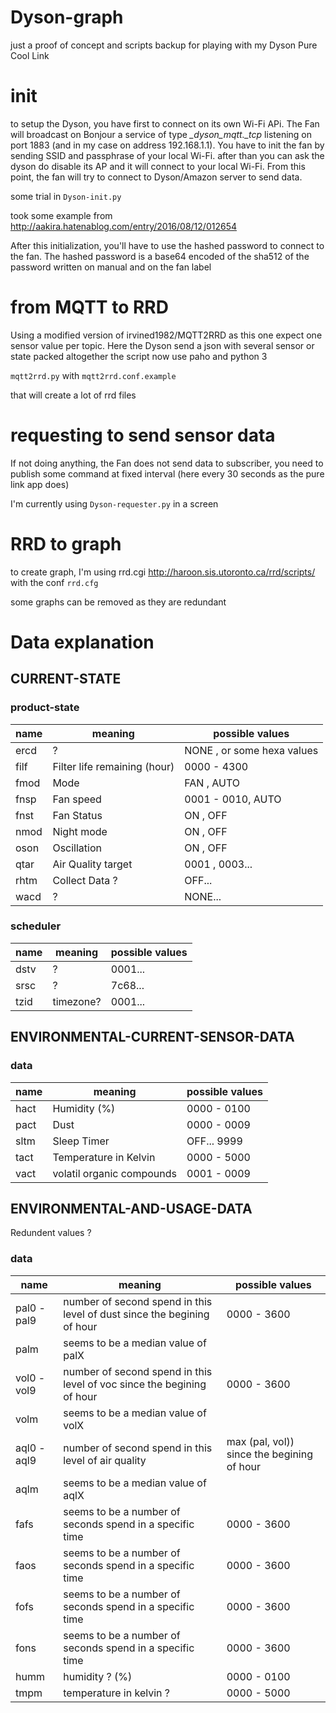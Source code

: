 Dyson-graph
===========

just a proof of concept and scripts backup for playing with my Dyson Pure Cool Link

# init

to setup the Dyson, you have first to connect on its own Wi-Fi APi. The Fan will
broadcast on Bonjour a service of type *_dyson_mqtt._tcp* listening on port
1883 (and in my case on address 192.168.1.1). You have to init the fan by
sending SSID and passphrase of your local Wi-Fi. after than you can ask the
dyson do disable its AP and it will connect to your local Wi-Fi.
From this point, the fan will try to connect to Dyson/Amazon server to send data.

some trial in `Dyson-init.py`

took some example from http://aakira.hatenablog.com/entry/2016/08/12/012654

After this initialization, you'll have to use the hashed password to connect to
the fan. The hashed password is a base64 encoded of the sha512 of the password
written on manual and on the fan label

# from MQTT to RRD

Using a modified version of irvined1982/MQTT2RRD as this one expect one sensor
value per topic.  Here the Dyson send a json with several sensor or state
packed altogether the script now use paho and python 3

`mqtt2rrd.py` with `mqtt2rrd.conf.example`

that will create a lot of rrd files

# requesting to send sensor data

If not doing anything, the Fan does not send data to subscriber, you need to publish some command at fixed interval (here every 30 seconds as the pure link app does)

I'm currently using `Dyson-requester.py` in a screen

# RRD to graph

to create graph, I'm using rrd.cgi
http://haroon.sis.utoronto.ca/rrd/scripts/
with the conf `rrd.cfg`

some graphs can be removed as they are redundant

# Data explanation

## CURRENT-STATE

### product-state

| name | meaning | possible values |
| ------------- | ----- | ----- |
| ercd | ? | NONE , or some hexa values |
| filf | Filter life remaining (hour) | 0000 - 4300 |
| fmod | Mode | FAN , AUTO |
| fnsp | Fan speed | 0001 - 0010, AUTO |
| fnst | Fan Status | ON , OFF |
| nmod | Night mode | ON , OFF |
| oson | Oscillation | ON , OFF |
| qtar | Air Quality target | 0001 , 0003... |
| rhtm | Collect Data ? | OFF... |
| wacd | ? | NONE... |

### scheduler

| name | meaning | possible values |
| ------------- | ----- | ----- |
| dstv | ? | 0001... |
| srsc | ? | 7c68... |
| tzid | timezone? | 0001... |

## ENVIRONMENTAL-CURRENT-SENSOR-DATA

### data

| name | meaning | possible values |
| ------------- | ----- | ----- |
| hact | Humidity (%) | 0000 - 0100 |
| pact | Dust | 0000 - 0009 |
| sltm | Sleep Timer | OFF... 9999 |
| tact | Temperature in Kelvin | 0000 - 5000 |
| vact | volatil organic compounds | 0001 - 0009 |

## ENVIRONMENTAL-AND-USAGE-DATA

Redundent values ?

### data

| name | meaning | possible values |
| ------------- | ----- | ----- |
| pal0 - pal9 | number of second spend in this level of dust since the begining of hour | 0000 - 3600 |
| palm | seems to be a median value of palX |  |
| vol0 - vol9 | number of second spend in this level of voc since the begining of hour | 0000 - 3600 |
| volm | seems to be a median value of volX |  |
| aql0 - aql9 | number of second spend in this level of air quality | max (pal, vol)) since the begining of hour | 0000 - 3600 |
| aqlm | seems to be a median value of aqlX |  |
| fafs | seems to be a number of seconds spend in a specific time | 0000 - 3600 |
| faos | seems to be a number of seconds spend in a specific time | 0000 - 3600 |
| fofs | seems to be a number of seconds spend in a specific time | 0000 - 3600 |
| fons | seems to be a number of seconds spend in a specific time | 0000 - 3600 |
| humm | humidity ? (%) | 0000 - 0100 |
| tmpm | temperature in kelvin ? | 0000 - 5000 |

